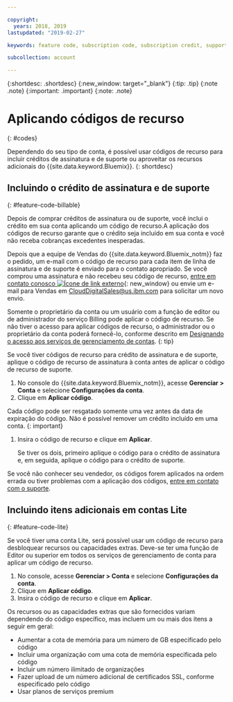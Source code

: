 ```yaml
---

copyright:
  years: 2018, 2019
lastupdated: "2019-02-27"

keywords: feature code, subscription code, subscription credit, support credit

subcollection: account

---
```


{:shortdesc: .shortdesc}
{:new_window: target="_blank"}
{:tip: .tip}
{:note .note}
{:important: .important}
{:note: .note}


# Aplicando códigos de recurso
{: #codes}

Dependendo do seu tipo de conta, é possível usar códigos de recurso para incluir créditos de assinatura e de suporte ou aproveitar os recursos adicionais do {{site.data.keyword.Bluemix}}.
{: shortdesc}


## Incluindo o crédito de assinatura e de suporte
{: #feature-code-billable}

Depois de comprar créditos de assinatura ou de suporte, você inclui o crédito em sua conta aplicando um código de recurso.A aplicação dos códigos de recurso garante que o crédito seja incluído em sua conta e você não receba cobranças excedentes inesperadas.

Depois que a equipe de Vendas do {{site.data.keyword.Bluemix_notm}} faz o pedido, um e-mail com o código de recurso para cada item de linha de assinatura e de suporte é enviado para o contato apropriado. Se você comprou uma assinatura e não recebeu seu código de recurso, [entre em contato conosco ![Ícone de link externo](../icons/launch-glyph.svg "Ícone de link externo")](https://www.ibm.com/cloud-computing/bluemix/contact-us){: new_window} ou envie um e-mail para Vendas em CloudDigitalSales@us.ibm.com para solicitar um novo envio.

Somente o proprietário da conta ou um usuário com a função de editor ou de administrador do serviço Billing pode aplicar o código de recurso. Se não tiver o acesso para aplicar códigos de recurso, o administrador ou o proprietário da conta poderá fornecê-lo, conforme descrito em [Designando o acesso aos serviços de gerenciamento de contas](/docs/iam?topic=iam-account-services).
{: tip}

Se você tiver códigos de recurso para crédito de assinatura e de suporte, aplique o código de recurso de assinatura à conta antes de aplicar o código de recurso de suporte.

1. No console do {{site.data.keyword.Bluemix_notm}}, acesse **Gerenciar > Conta** e selecione **Configurações da conta**.
1. Clique em **Aplicar código**.

  Cada código pode ser resgatado somente uma vez antes da data de expiração do código. Não é possível remover um crédito incluído em uma conta.
  {: important}

1. Insira o código de recurso e clique em **Aplicar**.

   Se tiver os dois, primeiro aplique o código para o crédito de assinatura e, em seguida, aplique o código para o crédito de suporte.

Se você não conhecer seu vendedor, os códigos forem aplicados na ordem errada ou tiver problemas com a aplicação dos códigos, [entre em contato com o suporte](/docs/get-support?topic=get-support-getting-customer-support).

## Incluindo itens adicionais em contas Lite
{: #feature-code-lite}

Se você tiver uma conta Lite, será possível usar um código de recurso para desbloquear recursos ou capacidades extras. Deve-se ter uma função de Editor ou superior em todos os serviços de gerenciamento de conta para aplicar um código de recurso.  

1. No console, acesse **Gerenciar > Conta** e selecione **Configurações da conta**.
1. Clique em **Aplicar código**.
1. Insira o código de recurso e clique em **Aplicar**.

Os recursos ou as capacidades extras que são fornecidos variam dependendo do código específico, mas incluem um ou mais dos itens a seguir em geral:

  * Aumentar a cota de memória para um número de GB especificado pelo código
  * Incluir uma organização com uma cota de memória especificada pelo código
  * Incluir um número ilimitado de organizações
  * Fazer upload de um número adicional de certificados SSL, conforme especificado pelo código
  * Usar planos de serviços premium
